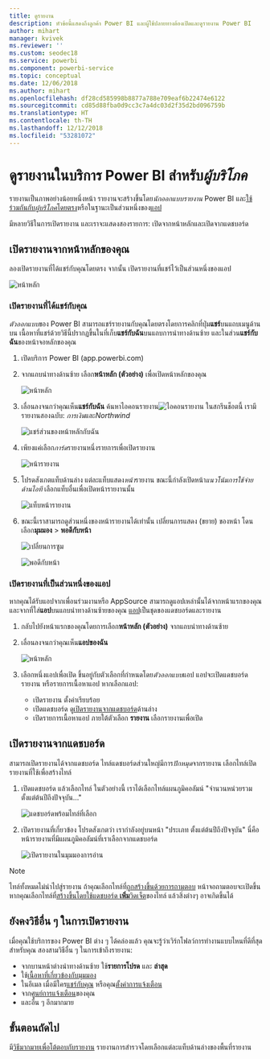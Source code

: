 ```yaml
---
title: ดูรายงาน
description: หัวข้อนี้แสดงถึงลูกค้า Power BI และผู้ใช้ปลายทางต้องเปิดและดูรายงาน Power BI
author: mihart
manager: kvivek
ms.reviewer: ''
ms.custom: seodec18
ms.service: powerbi
ms.component: powerbi-service
ms.topic: conceptual
ms.date: 12/06/2018
ms.author: mihart
ms.openlocfilehash: df28cd585998b8877a788e709eaf6b22474e6122
ms.sourcegitcommit: cd85d88fba0d9cc3c7a4dc03d2f35d2bd096759b
ms.translationtype: HT
ms.contentlocale: th-TH
ms.lasthandoff: 12/12/2018
ms.locfileid: "53281072"
---
```

# <a name="view-a-report-in-power-bi-service-for-consumers"></a>ดูรายงานในบริการ Power BI สำหรับ*ผู้บริโภค*
รายงานเป็นภาพอย่างน้อยหนึ่งหน้า รายงานจะสร้างขึ้นโดย*นักออกแบบรายงาน* Power BI และ[ใช้ร่วมกันกับ*ผู้บริโภค*โดยตรง](end-user-shared-with-me.md)หรือในฐานะเป็นส่วนหนึ่งของ[แอป](end-user-apps.md) 

มีหลายวิธีในการเปิดรายงาน และเราจะแสดงสองรายการ: เปิดจากหน้าหลักและเปิดจากแดชบอร์ด 

<!-- add art-->


## <a name="open-a-report-from-your-home-page"></a>เปิดรายงานจากหน้าหลักของคุณ
ลองเปิดรายงานที่ได้แชร์กับคุณโดยตรง จากนั้น เปิดรายงานที่แชร์ไว้เป็นส่วนหนึ่งของแอป

   ![หน้าหลัก](./media/end-user-report-open/power-bi-home.png)

### <a name="open-a-report-that-has-been-shared-with-you"></a>เปิดรายงานที่ได้แชร์กับคุณ
*ตัวออกแบบ*ของ Power BI สามารถแชร์รายงานกับคุณโดยตรงโดยการคลิกที่ปุ่ม**แชร์**บนแถบเมนูด้านบน เนื้อหาที่แชร์ด้วยวิธีนี้ปรากฏขึ้นในที่เก็บ**แชร์กับฉัน**บนแถบการนำทางด้านซ้าย และในส่วน**แชร์กับฉัน**ของหน้าจอหลักของคุณ

1. เปิดบริการ Power BI (app.powerbi.com)

2. จากแถบนำทางด้านซ้าย เลือก**หน้าหลัก (ตัวอย่าง)** เพื่อเปิดหน้าหลักของคุณ  

   ![หน้าหลัก](./media/end-user-report-open/power-bi-select-home.png)
   
3. เลื่อนลงจนกว่าคุณเห็น**แชร์กับฉัน** ค้นหาไอคอนรายงาน![ไอคอนรายงาน](./media/end-user-report-open/power-bi-report-icon.png) ในสกรีนช็อตนี้ เรามีรายงานสองฉบับ: *การเงิน*และ*Northwind* 
   
   ![แชร์ส่วนของหน้าหลักกับฉัน](./media/end-user-report-open/power-bi-shared.png)

4. เพียงแค่เลือก*การ์ด*รายงานหนึ่งรายการเพื่อเปิดรายงาน

   ![หน้ารายงาน](./media/end-user-report-open/power-bi-report1.png)

5. โปรดสังเกตแท็บด้านล่าง แต่ละแท็บแสดง*หน้า*รายงาน ขณะนี้กำลังเปิดหน้า*แนวโน้มการใช้จ่ายด้านไอที* เลือกแท็บอื่นเพื่อเปิดหน้ารายงานนั้น 

   ![แท็บหน้ารายงาน](./media/end-user-report-open/power-bi-tabs.png)

6. ขณะนี้เราสามารถดูส่วนหนึ่งของหน้ารายงานได้เท่านั้น เปลี่ยนการแสดง (ขยาย) ของหน้า โดนเลือก**มุมมอง** > **พอดีกับหน้า**

   ![เปลี่ยนการซูม](./media/end-user-report-open/power-bi-fit.png)

   ![พอดีกับหน้า](./media/end-user-report-open/power-bi-report2.png)

### <a name="open-a-report-that-is-part-of-an-app"></a>เปิดรายงานที่เป็นส่วนหนึ่งของแอป
หากคุณได้รับแอปจากเพื่อนร่วมงานหรือ AppSource สามารถดูแอปเหล่านั้นได้จากหน้าแรกของคุณ และจากที่ใส่**แอป**บนแถบนำทางด้านซ้ายของคุณ [แอป](end-user-apps.md)เป็นชุดของแดชบอร์ดและรายงาน

1. กลับไปยังหน้าแรกของคุณโดยการเลือก**หน้าหลัก (ตัวอย่าง)** จากแถบนำทางด้านซ้าย

7. เลื่อนลงจนกว่าคุณเห็น**แอปของฉัน**

   ![หน้าหลัก](./media/end-user-report-open/power-bi-my-apps.png)

8. เลือกหนึ่งแอปเพื่อเปิด ขึ้นอยู่กับตัวเลือกที่กำหนดโดย*ตัวออกแบบ*แอป แอปจะเปิดแดชบอร์ด รายงาน หรือรายการเนื้อหาแอป หากเลือกแอป:
    - เปิดรายงาน ตั้งค่าเรียบร้อย
    - เปิดแดชบอร์ด ดู[เปิดรายงานจากแดชบอร์ด](#Open-a-report-from-a-dashboard)ด้านล่าง
    - เปิดรายการเนื้อหาแอป ภายใต้ตัวเลือก **รายงาน** เลือกรายงานเพื่อเปิด


## <a name="open-a-report-from-a-dashboard"></a>เปิดรายงานจากแดชบอร์ด
สามารถเปิดรายงานได้จากแดชบอร์ด ไทล์แดชบอร์ดส่วนใหญ่มีการ*ปักหมุด*จากรายงาน เลือกไทล์เปิดรายงานที่ใช้เพื่อสร้างไทล์ 

1. เปิดแดชบอร์ด แล้วเลือกไทล์ ในตัวอย่างนี้ เราได้เลือกไทล์แผนภูมิคอลัมน์ "จำนวนหน่วยรวม ตั้งแต่ต้นปีถึงปัจจุบัน..."

    ![แดชบอร์ดพร้อมไทล์ที่เลือก](./media/end-user-report-open/power-bi-dashboard.png)

2.  เปิดรายงานที่เกี่ยวข้อง โปรดสังเกตว่า เรากำลังอยู่บนหน้า "ประเภท ตั้งแต่ต้นปีถึงปัจจุบัน" นี่คือหน้ารายงานที่มีแผนภูมิคอลัมน์ที่เราเลือกจากแดชบอร์ด

    ![เปิดรายงานในมุมมองการอ่าน](./media/end-user-report-open/power-bi-report-new.png)

> [!NOTE]
> ไทล์ทั้งหมดไม่นำไปสู่รายงาน ถ้าคุณเลือกไทล์ที่[ถูกสร้างขึ้นด้วยการถามตอบ](end-user-q-and-a.md) หน้าจอถามตอบจะเปิดขึ้น หากคุณเลือกไทล์ที่[สร้างขึ้นโดยใช้แดชบอร์ด **เพิ่ม**วิดเจ็ต](../service-dashboard-add-widget.md)ของไทล์ แล้วสิ่งต่างๆ อาจเกิดขึ้นได้  


##  <a name="still-more-ways-to-open-a-report"></a>ยังคงวิธีอื่น ๆ ในการเปิดรายงาน
เมื่อคุณใช้บริการของ Power BI ต่าง ๆ ได้คล่องแล้ว คุณจะรู้ว่าเวิร์กโฟลว์การทำงานแบบไหนที่ดีที่สุดสำหรับคุณ สองสามวิธีอื่น ๆ ในการเข้าถึงรายงาน:
- จากบานหน้าต่างนำทางด้านซ้าย ใช้**รายการโปรด** และ **ล่าสุด**    
- ใช้[เนื้อหาที่เกี่ยวข้องกับมุมมอง](end-user-related.md)    
- ในอีเมล เมื่อมีใคร[แชร์กับคุณ](../service-share-reports.md) หรือคุณ[ตั้งค่าการแจ้งเตือน](end-user-alerts.md)    
- จาก[ศูนย์การแจ้งเตือน](end-user-notification-center.md)ของคุณ    
- และอื่น ๆ อีกมากมาย

## <a name="next-steps"></a>ขั้นตอนถัดไป
มี[วิธีมากมายเพื่อโต้ตอบกับรายงาน](end-user-reading-view.md)  รายงานการสำรวจโดยเลือกแต่ละแท็บด้านล่างของพื้นที่รายงาน


